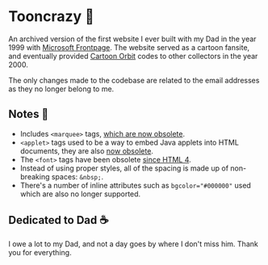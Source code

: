 # Tooncrazy 📼
An archived version of the first website I ever built with my Dad in the year 1999 with [Microsoft Frontpage](https://en.wikipedia.org/wiki/Microsoft_FrontPage). The website served as a cartoon fansite, and eventually provided [Cartoon Orbit](https://en.wikipedia.org/wiki/Cartoon_Orbit) codes to other collectors in the year 2000.

The only changes made to the codebase are related to the email addresses as they no longer belong to me.

## Notes 📎
* Includes `<marquee>` tags, [which are now obsolete](https://developer.mozilla.org/en-US/docs/Web/HTML/Element/marquee).
* `<applet>` tags used to be a way to embed Java applets into HTML documents, they are also [now obsolete](https://developer.mozilla.org/en-US/docs/Web/HTML/Element/applet).
* The `<font>` tags have been obsolete [since HTML 4](https://developer.mozilla.org/en-US/docs/Web/HTML/Element/font).
* Instead of using proper styles, all of the spacing is made up of non-breaking spaces: `&nbsp;`.
* There's a number of inline attributes such as `bgcolor="#000000"` used which are also no longer supported.

## Dedicated to Dad ☕️
I owe a lot to my Dad, and not a day goes by where I don't miss him. Thank you for everything.